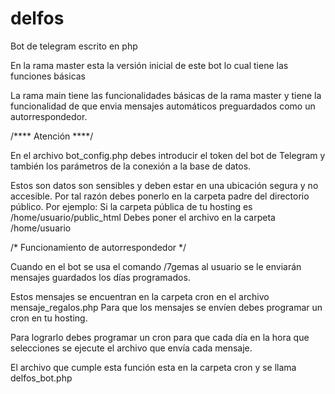 # delfos
Bot de telegram escrito en php

En la rama master esta la versión inicial de este bot
lo cual tiene las funciones básicas

La rama main tiene las funcionalidades básicas de la rama master
y tiene la funcionalidad de que envia mensajes automáticos preguardados
como un autorrespondedor.

/**** Atención ****/

En el archivo bot_config.php debes introducir el token del bot de Telegram
y también los parámetros de la conexión a la base de datos.

Estos son datos son sensibles y deben estar en una ubicación segura y 
no accesible. Por tal razón debes ponerlo en la carpeta padre del 
directorio público.
Por ejemplo: Si la carpeta pública de tu hosting es 
/home/usuario/public_html 
Debes poner el archivo en la carpeta /home/usuario

/* Funcionamiento de autorrespondedor */
 
Cuando en el bot se usa el comando /7gemas al usuario se le enviarán
mensajes guardados los días programados.

Estos mensajes se encuentran en la carpeta cron en el archivo 
mensaje_regalos.php
Para que los mensajes se envíen debes programar un cron en tu hosting.

Para lograrlo debes programar un cron para que cada día en la hora
que selecciones se ejecute el archivo que envía cada mensaje.

El archivo que cumple esta función esta en la  carpeta cron y se llama
 delfos_bot.php



